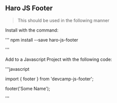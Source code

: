 ## Haro JS Footer

> This should be used in the following manner 

Install with the command:

'''
npm install --save haro-js-footer

'''

Add to a Javascript Project with the following code:

'''javascript

import { footer } from 'devcamp-js-footer';

footer('Some Name');

'''
